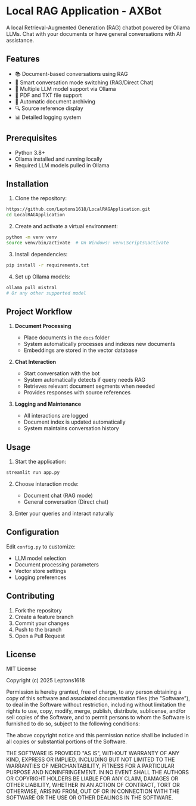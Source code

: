# Local RAG Application - AXBot

A local Retrieval-Augmented Generation (RAG) chatbot powered by Ollama LLMs. Chat with your documents or have general conversations with AI assistance.

## Features

- 📚 Document-based conversations using RAG
- 💬 Smart conversation mode switching (RAG/Direct Chat)
- 🤖 Multiple LLM model support via Ollama
- 📑 PDF and TXT file support
- 💾 Automatic document archiving
- 🔍 Source reference display
- 📊 Detailed logging system

## Prerequisites

- Python 3.8+
- Ollama installed and running locally
- Required LLM models pulled in Ollama

## Installation

1. Clone the repository:
```bash
https://github.com/Leptons1618/LocalRAGApplication.git
cd LocalRAGApplication
```

2. Create and activate a virtual environment:
```bash
python -m venv venv
source venv/bin/activate  # On Windows: venv\Scripts\activate
```

3. Install dependencies:
```bash
pip install -r requirements.txt
```

4. Set up Ollama models:
```bash
ollama pull mistral
# Or any other supported model
```

## Project Workflow

1. **Document Processing**
   - Place documents in the `docs` folder
   - System automatically processes and indexes new documents
   - Embeddings are stored in the vector database

2. **Chat Interaction**
   - Start conversation with the bot
   - System automatically detects if query needs RAG
   - Retrieves relevant document segments when needed
   - Provides responses with source references

3. **Logging and Maintenance**
   - All interactions are logged
   - Document index is updated automatically
   - System maintains conversation history

## Usage

1. Start the application:
```bash
streamlit run app.py
```

2. Choose interaction mode:
   - Document chat (RAG mode)
   - General conversation (Direct chat)

3. Enter your queries and interact naturally

## Configuration

Edit `config.py` to customize:
- LLM model selection
- Document processing parameters
- Vector store settings
- Logging preferences

## Contributing

1. Fork the repository
2. Create a feature branch
3. Commit your changes
4. Push to the branch
5. Open a Pull Request

## License

MIT License

Copyright (c) 2025 Leptons1618

Permission is hereby granted, free of charge, to any person obtaining a copy
of this software and associated documentation files (the "Software"), to deal
in the Software without restriction, including without limitation the rights
to use, copy, modify, merge, publish, distribute, sublicense, and/or sell
copies of the Software, and to permit persons to whom the Software is
furnished to do so, subject to the following conditions:

The above copyright notice and this permission notice shall be included in all
copies or substantial portions of the Software.

THE SOFTWARE IS PROVIDED "AS IS", WITHOUT WARRANTY OF ANY KIND, EXPRESS OR
IMPLIED, INCLUDING BUT NOT LIMITED TO THE WARRANTIES OF MERCHANTABILITY,
FITNESS FOR A PARTICULAR PURPOSE AND NONINFRINGEMENT. IN NO EVENT SHALL THE
AUTHORS OR COPYRIGHT HOLDERS BE LIABLE FOR ANY CLAIM, DAMAGES OR OTHER
LIABILITY, WHETHER IN AN ACTION OF CONTRACT, TORT OR OTHERWISE, ARISING FROM,
OUT OF OR IN CONNECTION WITH THE SOFTWARE OR THE USE OR OTHER DEALINGS IN THE
SOFTWARE.
